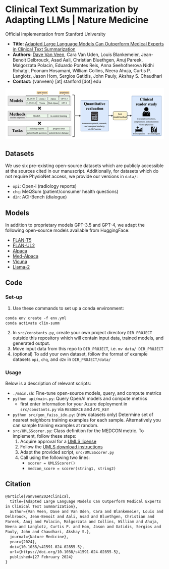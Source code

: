 # Clinical Text Summarization by Adapting LLMs | Nature Medicine

Official implementation from Stanford University<br>
- <b> Title: </b>[Adapted Large Language Models Can Outperform Medical Experts in Clinical Text Summarization](https://arxiv.org/pdf/2309.07430.pdf)<br>
- <b>Authors: </b>[Dave Van Veen](https://davevanveen.com/), Cara Van Uden, Louis Blankemeier, Jean-Benoit Delbrouck, Asad Aali, Christian Bluethgen, Anuj Pareek, Malgorzata Polacin, Eduardo Pontes Reis, Anna Seehofnerova Nidhi Rohatgi, Poonam Hosamani, William Collins, Neera Ahuja, Curtis P. Langlotz, Jason Hom, Sergios Gatidis, John Pauly, Akshay S. Chaudhari 
- <b>Contact: </b>{vanveen} [at] stanford [dot] edu<br>

<img src='data/overview.png'/>


## Datasets
We use six pre-existing open-source datasets which are publicly accessible at the sources cited in our manuscript. Additionally, for datasets which do not require PhysioNet access, we provide our versions in `data/`: 
- `opi`: Open-i (radiology reports)
- `chq`: MeQSum (patient/consumer health questions)
- `d2n`: ACI-Bench (dialogue)

## Models
In addition to proprietary models GPT-3.5 and GPT-4, we adapt the following open-source models available from HuggingFace:
- [FLAN-T5](https://huggingface.co/google/flan-t5-xl)
- [FLAN-UL2](https://huggingface.co/google/flan-ul2)
- [Alpaca](https://huggingface.co/chavinlo/alpaca-native)
- [Med-Alpaca](https://huggingface.co/medalpaca/medalpaca-7b)
- [Vicuna](https://huggingface.co/AlekseyKorshuk/vicuna-7b)
- [Llama-2](https://huggingface.co/meta-llama/Llama-2-7b-hf)

## Code

### Set-up

1. Use these commands to set up a conda environment:
```
conda env create -f env.yml
conda activate clin-summ 
```
2. In `src/constants.py`, create your own project directory `DIR_PROJECT` outside this repository which will contain input data, trained models, and generated output.
3. Move input data from this repo to `DIR_PROJECT`, i.e. `mv data/ DIR_PROJECT`
4. (optional) To add your own dataset, follow the format of example datasets `opi`, `chq`, and `d2n` in `DIR_PROJECT/data/`


### Usage

Below is a description of relevant scripts:

- `./main.sh`: Fine-tune open-source models, query, and compute metrics
- `python api/main.py`: Query OpenAI models and compute metrics
    - first enter information for your Azure deployment in `src/constants.py` via `RESOURCE` and `API_KEY`
- `python src/gen_faiss_idx.py`: (new datasets only) Determine set of nearest neighbors training examples for each sample. Alternatively you can sample training examples at random.
- `src/UMLSScorer.py`: Class definition for the MEDCON metric. To implement, follow these steps:
    1) Acquire approval for a [UMLS license](https://www.nlm.nih.gov/research/umls/index.html)
    2) Follow the [UMLS download instructions](https://github.com/Georgetown-IR-Lab/QuickUMLS)
    3) Adapt the provided script, `src/UMLSScorer.py`
    4) Call using the following two lines:
        - `scorer = UMLSScorer()`
        - `medcon_score = scorer(string1, string2)`

## Citation

```
@article{vanveen2024clinical,
  title={Adapted Large Language Models Can Outperform Medical Experts in Clinical Text Summarization},
  author={Van Veen, Dave and Van Uden, Cara and Blankemeier, Louis and Delbrouck, Jean-Benoit and Aali, Asad and Bluethgen, Christian and Pareek, Anuj and Polacin, Malgorzata and Collins, William and Ahuja, Neera and Langlotz, Curtis P. and Hom, Jason and Gatidis, Sergios and Pauly, John and Chaudhari, Akshay S.},
  journal={Nature Medicine},
  year={2024},
  doi={10.1038/s41591-024-02855-5},
  url={https://doi.org/10.1038/s41591-024-02855-5},
  published={27 February 2024}
}
```

